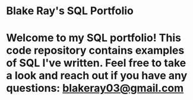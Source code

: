 # Blake Ray's SQL Portfolio

# Welcome to my SQL portfolio! This code repository contains examples of SQL I've written. Feel free to take a look and reach out if you have any questions: blakeray03@gmail.com
